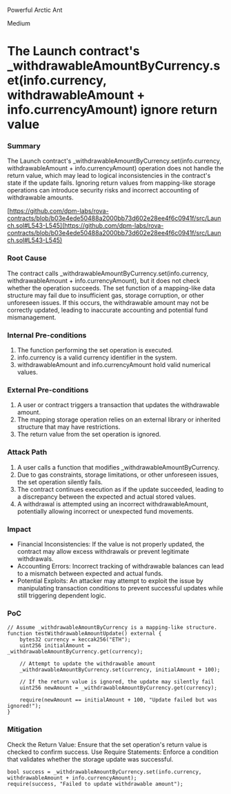 Powerful Arctic Ant

Medium

# The Launch contract's _withdrawableAmountByCurrency.set(info.currency, withdrawableAmount + info.currencyAmount) ignore return value

### Summary

The Launch contract's _withdrawableAmountByCurrency.set(info.currency, withdrawableAmount + info.currencyAmount) operation does not handle the return value, which may lead to logical inconsistencies in the contract's state if the update fails. Ignoring return values from mapping-like storage operations can introduce security risks and incorrect accounting of withdrawable amounts.

[https://github.com/dpm-labs/rova-contracts/blob/b03e4ede50488a2000bb73d602e28ee4f6c0941f/src/Launch.sol#L543-L545](https://github.com/dpm-labs/rova-contracts/blob/b03e4ede50488a2000bb73d602e28ee4f6c0941f/src/Launch.sol#L543-L545)

### Root Cause

The contract calls _withdrawableAmountByCurrency.set(info.currency, withdrawableAmount + info.currencyAmount), but it does not check whether the operation succeeds. The set function of a mapping-like data structure may fail due to insufficient gas, storage corruption, or other unforeseen issues. If this occurs, the withdrawable amount may not be correctly updated, leading to inaccurate accounting and potential fund mismanagement.

### Internal Pre-conditions

1. The function performing the set operation is executed.
2. info.currency is a valid currency identifier in the system.
3. withdrawableAmount and info.currencyAmount hold valid numerical values.

### External Pre-conditions

1. A user or contract triggers a transaction that updates the withdrawable amount.
2. The mapping storage operation relies on an external library or inherited structure that may have restrictions.
3. The return value from the set operation is ignored.

### Attack Path

1. A user calls a function that modifies _withdrawableAmountByCurrency.
2. Due to gas constraints, storage limitations, or other unforeseen issues, the set operation silently fails.
3. The contract continues execution as if the update succeeded, leading to a discrepancy between the expected and actual stored values.
4. A withdrawal is attempted using an incorrect withdrawableAmount, potentially allowing incorrect or unexpected fund movements.

### Impact

- Financial Inconsistencies: If the value is not properly updated, the contract may allow excess withdrawals or prevent legitimate withdrawals.
- Accounting Errors: Incorrect tracking of withdrawable balances can lead to a mismatch between expected and actual funds.
- Potential Exploits: An attacker may attempt to exploit the issue by manipulating transaction conditions to prevent successful updates while still triggering dependent logic.

### PoC

```solidity
// Assume _withdrawableAmountByCurrency is a mapping-like structure.
function testWithdrawableAmountUpdate() external {
    bytes32 currency = keccak256("ETH");
    uint256 initialAmount = _withdrawableAmountByCurrency.get(currency);
    
    // Attempt to update the withdrawable amount
    _withdrawableAmountByCurrency.set(currency, initialAmount + 100);
    
    // If the return value is ignored, the update may silently fail
    uint256 newAmount = _withdrawableAmountByCurrency.get(currency);
    
    require(newAmount == initialAmount + 100, "Update failed but was ignored!");
}

```

### Mitigation

Check the Return Value: Ensure that the set operation's return value is checked to confirm success.
Use Require Statements: Enforce a condition that validates whether the storage update was successful.

```solidity
bool success = _withdrawableAmountByCurrency.set(info.currency, withdrawableAmount + info.currencyAmount);
require(success, "Failed to update withdrawable amount");

```